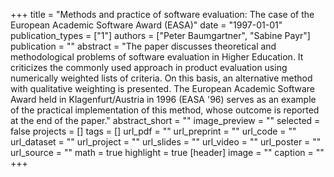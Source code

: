 +++
title = "Methods and practice of software evaluation: The case of the European Academic Software Award (EASA)"
date = "1997-01-01"
publication_types = ["1"]
authors = ["Peter Baumgartner", "Sabine Payr"]
publication = ""
abstract = "The paper discusses theoretical and methodological problems of software evaluation in Higher Education. It criticizes the commonly used approach in product evaluation using numerically weighted lists of criteria. On this basis, an alternative method with qualitative weighting is presented. The European Academic Software Award held in Klagenfurt/Austria in 1996 (EASA '96) serves as an example of the practical implementation of this method, whose outcome is reported at the end of the paper."
abstract_short = ""
image_preview = ""
selected = false
projects = []
tags = []
url_pdf = ""
url_preprint = ""
url_code = ""
url_dataset = ""
url_project = ""
url_slides = ""
url_video = ""
url_poster = ""
url_source = ""
math = true
highlight = true
[header]
image = ""
caption = ""
+++
